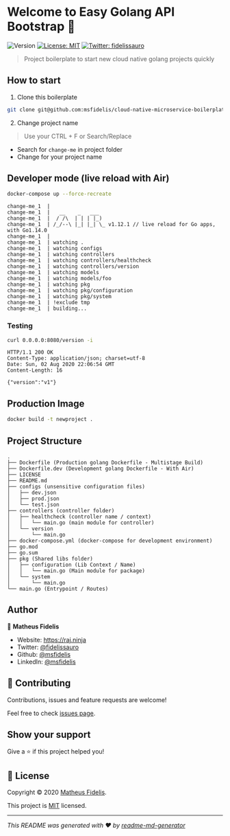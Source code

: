 # Welcome to Easy Golang API Bootstrap 👋
![Version](https://img.shields.io/badge/version-v1-blue.svg?cacheSeconds=2592000)
[![License: MIT](https://img.shields.io/badge/License-MIT-yellow.svg)](LICENSE)
[![Twitter: fidelissauro](https://img.shields.io/twitter/follow/fidelissauro.svg?style=social)](https://twitter.com/fidelissauro)

> Project boilerplate to start new cloud native golang projects quickly

## How to start

1. Clone this boilerplate

```bash
git clone git@github.com:msfidelis/cloud-native-microservice-boilerplate.git
```

2. Change project name

> Use your CTRL + F or Search/Replace

* Search for `change-me` in project folder
* Change for your project name

## Developer mode (live reload with Air)

```sh
docker-compose up --force-recreate
```

```
change-me_1  | 
change-me_1  |   __    _   ___  
change-me_1  |  / /\  | | | |_) 
change-me_1  | /_/--\ |_| |_| \_ v1.12.1 // live reload for Go apps, with Go1.14.0
change-me_1  | 
change-me_1  | watching .
change-me_1  | watching configs
change-me_1  | watching controllers
change-me_1  | watching controllers/healthcheck
change-me_1  | watching controllers/version
change-me_1  | watching models
change-me_1  | watching models/foo
change-me_1  | watching pkg
change-me_1  | watching pkg/configuration
change-me_1  | watching pkg/system
change-me_1  | !exclude tmp
change-me_1  | building...
```
### Testing 

```sh
curl 0.0.0.0:8080/version -i
```

```
HTTP/1.1 200 OK
Content-Type: application/json; charset=utf-8
Date: Sun, 02 Aug 2020 22:06:54 GMT
Content-Length: 16

{"version":"v1"}
```

## Production Image

```sh
docker build -t newproject .
```

## Project Structure

```
.
├── Dockerfile (Production golang Dockerfile - Multistage Build)
├── Dockerfile.dev (Development golang Dockerfile - With Air)
├── LICENSE
├── README.md
├── configs (unsensitive configuration files)
│   ├── dev.json
│   ├── prod.json
│   └── test.json
├── controllers (controller folder)
│   ├── healthcheck (controller name / context)
│   │   └── main.go (main module for controller)
│   └── version
│       └── main.go
├── docker-compose.yml (docker-compose for development environment)
├── go.mod
├── go.sum
├── pkg (Shared libs folder)
│   ├── configuration (Lib Context / Name)
│   │   └── main.go (Main module for package)
│   └── system
│       └── main.go
└── main.go (Entrypoint / Routes)
```

## Author

👤 **Matheus Fidelis**

* Website: https://raj.ninja
* Twitter: [@fidelissauro](https://twitter.com/fidelissauro)
* Github: [@msfidelis](https://github.com/msfidelis)
* LinkedIn: [@msfidelis](https://linkedin.com/in/msfidelis)

## 🤝 Contributing

Contributions, issues and feature requests are welcome!

Feel free to check [issues page](/issues). 

## Show your support

Give a ⭐️ if this project helped you!


## 📝 License

Copyright © 2020 [Matheus Fidelis](https://github.com/msfidelis).

This project is [MIT](LICENSE) licensed.

***
_This README was generated with ❤️ by [readme-md-generator](https://github.com/kefranabg/readme-md-generator)_